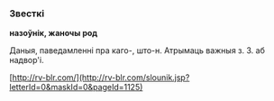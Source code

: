 ### Звесткі
**назоўнік, жаночы род**

Даныя, паведамленні пра каго-, што-н. Атрымаць важныя з. З. аб надвор'і.

<a rel="author">[http://rv-blr.com/](http://rv-blr.com/slounik.jsp?letterId=0&maskId=0&pageId=1125)</a>
